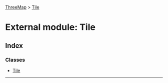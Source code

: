 [ThreeMap](../README.md) > [Tile](../modules/tile.md)

# External module: Tile

## Index

### Classes

* [Tile](../classes/tile.tile-1.md)

---

